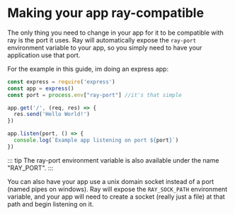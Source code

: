 # Making your app ray-compatible

The only thing you need to change in your app for it to be compatible with ray is the port it uses. Ray will automatically expose the `ray-port` environment variable to your app, so you simply need to have your application use that port.

For the example in this guide, im doing an express app:
```javascript
const express = require('express')
const app = express()
const port = process.env["ray-port"] //it's that simple

app.get('/', (req, res) => {
  res.send('Hello World!')
})

app.listen(port, () => {
  console.log(`Example app listening on port ${port}`)
})

```

::: tip
The ray-port environment variable is also available under the name "RAY\_PORT". &#x20;
:::

You can also have your app use a unix domain socket instead of a port (named pipes on windows). Ray will expose the `RAY_SOCK_PATH` environment variable, and your app will need to create a socket (really just a file) at that path and begin listening on it.